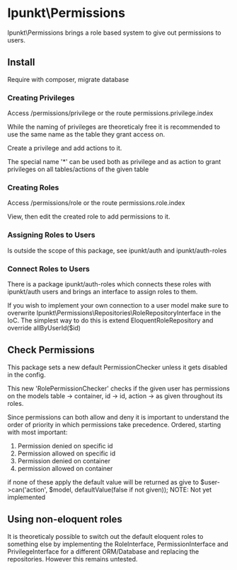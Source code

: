 # Ipunkt\Permissions

Ipunkt\Permissions brings a role based system to give out permissions to users.

## Install
Require with composer, migrate database

### Creating Privileges
Access /permissions/privilege or the route permissions.privilege.index

While the naming of privileges are theoreticaly free it is recommended to use the same name as the table they grant
access on.

Create a privilege and add actions to it.

The special name '*' can be used both as privilege and as action to grant privileges on all tables/actions of the given table

### Creating Roles
Access /permissions/role or the route permissions.role.index

View, then edit the created role to add permissions to it.

### Assigning Roles to Users
Is outside the scope of this package, see ipunkt/auth and ipunkt/auth-roles

### Connect Roles to Users
There is a package ipunkt/auth-roles which connects these roles with ipunkt/auth users and brings an interface to
assign roles to them.

If you wish to implement your own connection to a user model make sure to overwrite
Ipunkt\Permissions\Repositories\RoleRepositoryInterface in the IoC.
The simplest way to do this is extend EloquentRoleRepository and override allByUserId($id)

## Check Permissions
This package sets a new default PermissionChecker unless it gets disabled in the config.

This new 'RolePermissionChecker' checks if the given user has permissions on the models table -> container, id -> id,
action -> as given throughout its roles.

Since permissions can both allow and deny it is important to understand the order of priority in which permissions take
precedence. Ordered, starting with most important:

1. Permission denied on specific id
2. Permission allowed on specific id
3. Permission denied on container
4. permission allowed on container

if none of these apply the default value will be returned as give to $user->can('action', $model, defaultValue(false if not given));
NOTE: Not yet implemented

## Using non-eloquent roles
It is theoreticaly possible to switch out the default eloquent roles to something else by implementing the RoleInterface,
PermissionInterface and PrivilegeInterface for a different ORM/Database and replacing the repositories. However this remains
untested.
